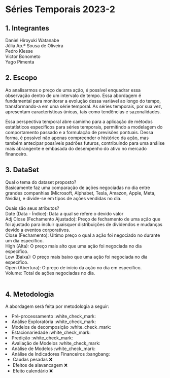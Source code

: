 # Séries Temporais 2023-2
## **1. Integrantes**<br>
Daniel Hiroyuki Watanabe<br>
Júlia Ap.ª Sousa de Oliveira <br>
Pedro Klesse <br>
Victor Bonometo <br>
Yago Pimenta <br>

## **2. Escopo**<br>
Ao analisarmos o preço de uma ação, é possível enquadrar essa observação dentro de um intervalo de tempo. Essa abordagem é fundamental para monitorar a evolução dessa variável ao longo do tempo, transformando-a em uma série temporal. As séries temporais, por sua vez, apresentam características únicas, tais como tendências e sazonalidades.

Essa perspectiva temporal abre caminho para a aplicação de métodos estatísticos específicos para séries temporais, permitindo a modelagem do comportamento passado e a formulação de previsões pontuais. Dessa forma, é possível não apenas compreender o histórico da ação, mas também antecipar possíveis padrões futuros, contribuindo para uma análise mais abrangente e embasada do desempenho do ativo no mercado financeiro.
<br>

## **3. DataSet**<br>

Qual o tema do dataset proposto? <br>
Basicamente faz uma comparação de ações negociadas no dia entre grandes companhias (Microsoft, Alphabet, Tesla, Amazon, Apple, Meta, Nvidia), e divide-se em tipos de ações vendidas no dia.

Quais são seus atributos? <br>
Date (Data - Índice): Data a qual se refere o devido valor <br>
Adj Close (Fechamento Ajustado): Preço de fechamento de uma ação que foi ajustado para incluir quaisquer distribuições de dividendos e mudanças devido a eventos corporativos. <br>
Close (Fechamento): Último preço o qual a ação foi negociado no durante um dia específico. <br>
High (Alta): O preço mais alto que uma ação foi negociada no dia específico.<br>
Low (Baixa): O preço mais baixo que uma ação foi negociada no dia específico.<br>
Open (Abertura): O preço de início da ação no dia em específico.<br>
Volume: Total de ações negociadas no dia.<br>
<br>

## **4. Metodologia**
A abordagem será feita por metodologia a seguir: 

<li> Pré-processamento :white_check_mark: <br> 

<li> Análise Exploratória :white_check_mark: <br>

<li> Modelos de decomposição :white_check_mark: <br>

<li> Estacionariedade :white_check_mark: <br>

<li> Predição :white_check_mark: <br>

<li> Avaliação de Modelos :white_check_mark:<br>

<li> Análise de Modelos :white_check_mark: <br>

<li> Análise de Indicadores Financeiros :bangbang: <br>

* Caudas pesadas :x:
* Efeitos de alavancagem :x:
* Efeito calendário :x:

